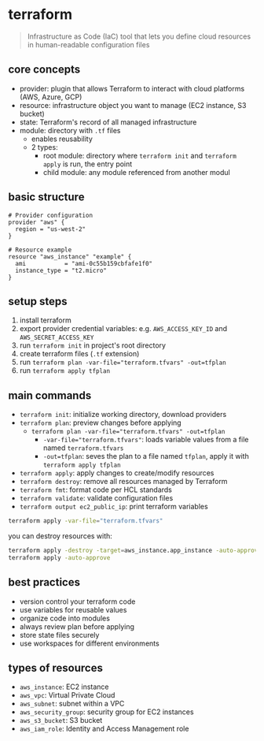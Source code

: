 
# terraform

> Infrastructure as Code (IaC) tool that lets you define cloud resources in human-readable configuration files

## core concepts

- provider: plugin that allows Terraform to interact with cloud platforms (AWS, Azure, GCP)
- resource: infrastructure object you want to manage (EC2 instance, S3 bucket)
- state: Terraform's record of all managed infrastructure
- module: directory with `.tf` files
  - enables reusability
  - 2 types:
    - root module: directory where `terraform init` and `terraform apply` is run, the entry point
    - child module: any module referenced from another modul

## basic structure

```hcl
# Provider configuration
provider "aws" {
  region = "us-west-2"
}

# Resource example
resource "aws_instance" "example" {
  ami           = "ami-0c55b159cbfafe1f0"
  instance_type = "t2.micro"
}
```

## setup steps

1. install terraform
1. export provider credential variables: e.g. `AWS_ACCESS_KEY_ID` and `AWS_SECRET_ACCESS_KEY`
1. run `terraform init` in project's root directory
1. create terraform files (`.tf` extension)
1. run `terraform plan -var-file="terraform.tfvars" -out=tfplan`
1. run `terraform apply tfplan`

## main commands

- `terraform init`: initialize working directory, download providers
- `terraform plan`: preview changes before applying
  - `terraform plan -var-file="terraform.tfvars" -out=tfplan`
    - `-var-file="terraform.tfvars"`: loads variable values from a file named `terraform.tfvars`
    - `-out=tfplan`: seves the plan to a file named `tfplan`, apply it with `terraform apply tfplan`
- `terraform apply`: apply changes to create/modify resources
- `terraform destroy`: remove all resources managed by Terraform
- `terraform fmt`: format code per HCL standards
- `terraform validate`: validate configuration files
- `terraform output ec2_public_ip`: print terraform variables

```bash
terraform apply -var-file="terraform.tfvars"
```

you can destroy resources with:

```bash
terraform apply -destroy -target=aws_instance.app_instance -auto-approve
terraform apply -auto-approve
```

## best practices

- version control your terraform code
- use variables for reusable values
- organize code into modules
- always review plan before applying
- store state files securely
- use workspaces for different environments

## types of resources

- `aws_instance`: EC2 instance
- `aws_vpc`: Virtual Private Cloud
- `aws_subnet`: subnet within a VPC
- `aws_security_group`: security group for EC2 instances
- `aws_s3_bucket`: S3 bucket
- `aws_iam_role`: Identity and Access Management role

